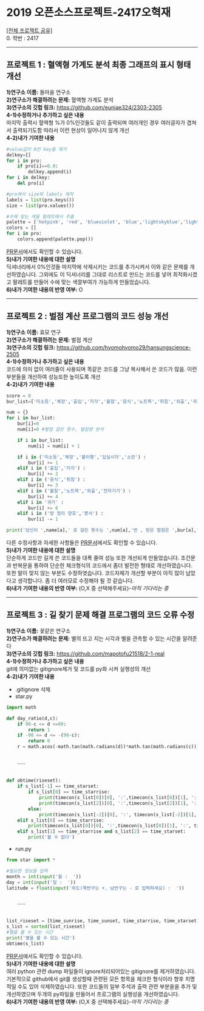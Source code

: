 2019 오픈소스프로젝트-2417오혁재
===================
[[전체 프로젝트 공유]](https://bit.ly/2ZaI9sJ)<br/>
0. 학번 : 2417

--------------
## 프로젝트 1 : 혈액형 가계도 분석 최종 그래프의 표시 형태 개선
**1)연구소 이름:** 돌마을 연구소<br/>
**2)연구소가 해결하려는 문제:** 혈액형 가계도 분석<br/>
**3)연구소의 깃헙 링크:** https://github.com/eunjae324/2303-2305<br/>
**4-1)수정하거나 추가하고 싶은 내용**<br/>
마지막 출력시 혈액형 %가 0%인것들도 같이 출력되며 여러개인 경우 여러글자가 겹쳐서 출력되기도함 따라서 이런 현상이 일어나지 않게 개선<br/>
**4-2)내가 기여한 내용**<br/>
```python
#value값이 0인 key들 제거
delkey=[]
for i in pro:
    if pro[i]==0.0:
        delkey.append(i)
for i in delkey:
    del pro[i]

#pro에서 size와 labels 제작
labels = list(pro.keys())
size = list(pro.values())

#수에 맞는 색을 팔레트에서 추출
palette = ['hotpink', 'red', 'blueviolet', 'blue','lightskyblue','lightgray']
colors = []
for i in pro:
    colors.append(palette.pop())
```
[PR문서](https://github.com/eunjae324/2303-2305/pull/1/commits/97852d4e995020e53168028b988330336284f1be)에서도 확인할 수 있습니다.<br/>
**5)내가 기여한 내용에 대한 설명**<br/>
딕셔너리에서 0%인것들 마지막에 삭제시키는 코드를 추가시켜서 이와 같은 문제를 개선하였습니다. 그외에도 이 딕셔너리를 그대로 리스트로 만드는 코드를 넣어 최적화시켰고 팔레트를 만들어 수에 맞는 색깔부여가 가능하게 만들었습니다.<br/>
**6)내가 기여한 내용의 반영 여부:** O<br/>

----------------
## 프로젝트 2 : 벌점 계산 프로그램의 코드 성능 개선
**1)연구소 이름:** 효모 연구<br/>
**2)연구소가 해결하려는 문제:** 벌점 계산<br/>
**3)연구소의 깃헙 링크:** https://github.com/hyomohyomo29/hansungscience-2505<br/>
**4-1)수정하거나 추가하고 싶은 내용**<br/>
코드에 의미 없이 여러줄이 사용되며 똑같은 코드를 그냥 복사해서 쓴 코드가 많음. 이런 부분들을 개선하여 성능또한 높이도록 개선<br/>
**4-2)내가 기여한 내용**<br/>
```python
score = 0
bur_list=['미소등','복장','출입','지각','불참','음식','노트북','취침','외출','귀가','불이행','전자기기','입실시각','소란','정리','봉사']
```
```python
num = {}
for i in bur_list:
    bur[i]=0
    num[i]=0 #벌점 걸린 횟수, 벌점량 분석
```
```python
    if i in bur_list:
        num[i] = num[i] + 1

    if i in ('미소등','복장','불이행','입실시각','소란') :
        bur[i] += 1
    elif i in ('출입','지각') : 
        bur[i] += 2
    elif i in ('음식','취침') : 
        bur[i] += 3
    elif i in ('불참','노트북','외출','전자기기') : 
        bur[i] += 4
    elif i in '귀가' : 
        bur[i] += 6
    elif i in ('방 정리 양호','봉사') : 
        bur[i] -= 1
```
```python
print('당신이 ',name[a],' 로 걸린 횟수는 ',num[a],'번 , 받은 벌점은 ',bur[a],' 점 입니다')
```
다른 수정사항과 자세한 사항들은 [PR문서](https://github.com/hyomohyomo29/hansungscience-2505/pull/3/commits/b45a862687fac7c7bd236ef209f095254e9d7a97)에서도 확인할 수 있습니다.<br/>
**5)내가 기여한 내용에 대한 설명**<br/>
단순하게 코드만 길게 쓴 코드들을 대폭 줄여 성능 또한 개선되게 만들었습니다. 조건문과 반복문을 통하여 단순한 체크형식의 코드에서 좀더 발전한 형태로 개선하였습니다. 또한 말이 맞지 않는 부분도 수정하엿습니다. 코드자체가 개선할 부분이 아직 많이 남았다고 생각합니다. 좀 더 여러모로 수정해야 될 것 같습니다.<br/>
**6)내가 기여한 내용의 반영 여부:** (O,X 중 선택해주세요)*-아직 기다리는 중*<br/>

----------
## 프로젝트 3 : 길 찾기 문제 해결 프로그램의 코드 오류 수정
**1)연구소 이름:** 꽃같은 연구소<br/>
**2)연구소가 해결하려는 문제:** 별의 뜨고 지는 시각과 별을 관측할 수 있는 시간을 알려준다<br/>
**3)연구소의 깃헙 링크:** https://github.com/mapotofu21518/2-1-real<br/>
**4-1)수정하거나 추가하고 싶은 내용**<br/>
git에 의미없는 gitignore제거 및 코드를 py화 시켜 실행성의 개선<br/>
**4-2)내가 기여한 내용**<br/>
* .gitignore 삭제<br/>
* star.py
```python
import math

def day_ratio(d,c):
    if 90-c <= d <=90:
        return 1
    if -90 <= d <= -(90-c):
        return 0
    r = math.acos(-math.tan(math.radians(d))*math.tan(math.radians(c)))
    
    
    ~~~
    
    
def obtime(riseset):
    if s_list[-1] == time_starset:
        if s_list[0] == time_starrise:
            print(timecon(s_list[0])[0], ':',timecon(s_list[0])[1], ':', timecon(s_list[0])[2], '~', timecon(s_list[1])[0], ':', timecon(s_list[1])[1], ':', timecon(s_list[1])[2])
            print(timecon(s_list[2])[0], ':',timecon(s_list[2])[1], ':', timecon(s_list[2])[2], '~', timecon(s_list[3])[0], ':', timecon(s_list[3])[1], ':', timecon(s_list[3])[2])
        else:
            print(timecon(s_list[-2])[0], ':', timecon(s_list[-2])[1], ':', timecon(s_list[-2])[2], '~',  timecon(s_list[-1])[0], ':', timecon(s_list[-1])[1], ':', timecon(s_list[-1])[2])
    elif s_list[0] == time_starrise:
        print(timecon(s_list[0])[0], ':',timecon(s_list[0])[1], ':', timecon(s_list[0])[2], '~', timecon(s_list[1])[0], ':', timecon(s_list[1])[1], ':', timecon(s_list[1])[2])
    elif s_list[1] == time_starrise and s_list[2] == time_starset:
        print('볼 수 없다')
```
* run.py
```python
from star import *

#필요한 정보들 입력
month = int(input('월 :  '))
day = int(input('일 :  '))
latitude = float(input('위도(북반구는 +, 남반구는 - 로 입력하세요) :  '))


    ~~~
    

list_riseset = [time_sunrise, time_sunset, time_starrise, time_starset]
s_list = sorted(list_riseset)
#별을 볼 수 있는 시간
print('별을 볼 수 있는 시간')
obtime(s_list)
```
[PR문서](https://github.com/mapotofu21518/2-1-real/pull/2/commits)에서도 확인할 수 있습니다.<br/>
**5)내가 기여한 내용에 대한 설명**<br/>
여러 python 관련 dump 파일들이 ignore처리되어있는 gitignore를 제거하였습니다. 기본적으로 github에서 git를 생성할때 관련된 모든 항목을 체크한 형식이라 향후 치명적일 수도 있어 삭제하였습니다. 또한 코드들의 일부 주석과 출력 관련 부분을을 추가 및 개선하였으며 두개의 py파일을 만들어서 프로그램의 실행성을 개선하였습니다.<br/>
**6)내가 기여한 내용의 반영 여부:** (O,X 중 선택해주세요)*-아직 기다리는 중*<br/>
